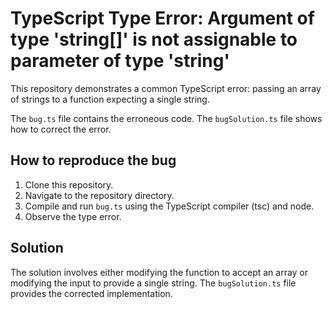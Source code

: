 # TypeScript Type Error: Argument of type 'string[]' is not assignable to parameter of type 'string'

This repository demonstrates a common TypeScript error: passing an array of strings to a function expecting a single string.

The `bug.ts` file contains the erroneous code. The `bugSolution.ts` file shows how to correct the error.

## How to reproduce the bug

1. Clone this repository.
2. Navigate to the repository directory.
3. Compile and run `bug.ts` using the TypeScript compiler (tsc) and node.
4. Observe the type error.

## Solution

The solution involves either modifying the function to accept an array or modifying the input to provide a single string.  The `bugSolution.ts` file provides the corrected implementation.